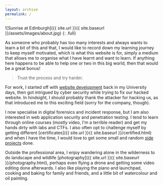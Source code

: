```yaml
---
layout: archive
permalink: /
---
```


![Sunrise at Edinburgh]({{ site.url }}{{ site.baseurl }}/assets/images/about.jpg)
{: .full}

As someone who probably has too many interests and always wants to learn a bit of this and that, I would like to record down my learning journey to keep myself motivated, which is what this website is for, simply a medium that allows me to organise what I have learnt and want to learn. If anything here happens to be able to help one or two in this big world, then that would be a great bonus!

> Trust the process and try harder.

For work, I started off with [website development](https://hhyleung.github.io/demo) back in my University days, then got intrigued by cyber security while trying to fix our hacked website. In hindsight, I should probably thank the attacker for hacking us, as that introduced me to this exciting field (sorry for the company, though).

I now specialise in digital forensics and incident response, but I am also interested in web application security and penetration testing. I tend to learn through online courses (mostly video, I'm a terrible reader) and get my hands dirty with labs and CTFs. I also often opt to challenge myself by getting different [certificates]({{ site.url }}{{ site.baseurl }}/certified.html) and when I have the time, I would love to get some small and random [side projects](https://github.com/hhyleung) done.

Outside the professional area, I enjoy wandering alone in the wilderness to do landscape and wildlife [photography]({{ site.url }}{{ site.baseurl }}/photography.html), perhaps even flying a drone and getting some video editing done afterwards. I also like playing the piano and launchpad, cooking and baking for family and friends, and a little bit of watercolour and oil painting.